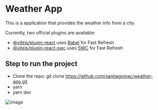 # Weather App

This is a application that provides the weather info from a city.

Currently, two official plugins are available:

- [@vitejs/plugin-react](https://github.com/vitejs/vite-plugin-react/blob/main/packages/plugin-react/README.md) uses [Babel](https://babeljs.io/) for Fast Refresh
- [@vitejs/plugin-react-swc](https://github.com/vitejs/vite-plugin-react-swc) uses [SWC](https://swc.rs/) for Fast Refresh

## Step to run the project

- Clone the repo: git clone https://github.com/santiagomac/weather-app.git
- yarn
- yarn dev


![image](https://github.com/santiagomac/weather-app/assets/80358248/81db9239-42f3-4646-a357-544a1b940d24)
